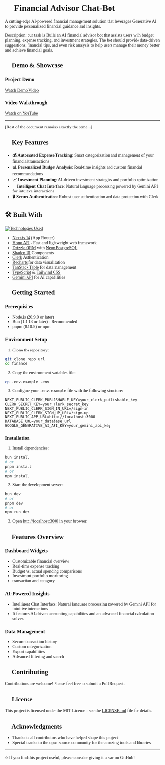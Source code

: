 <div style="font-family: 'Times New Roman', Times, serif;">

# 🤖 Financial Advisor Chat-Bot

A cutting-edge AI-powered financial management solution that leverages Generative AI to provide personalized financial guidance and insights.

Description: our task is Build an AI financial advisor bot that assists users with budget planning, expense tracking, and investment strategies. The bot should provide data-driven suggestions, financial tips, and even risk analysis to help users manage their money better and achieve financial goals.

## 🎥 Demo & Showcase

### Project Demo
[Watch Demo Video](https://github.com/user-attachments/assets/2e6c8944-26ae-421b-bfd2-2a213b28d85a)

### Video Walkthrough
[Watch on YouTube](https://youtu.be/IRFFz_qmzdM)

---

[Rest of the document remains exactly the same...]
## 🌟 Key Features

- **💰 Automated Expense Tracking**: Smart categorization and management of your financial transactions
- **📊 Personalized Budget Analysis**: Real-time insights and custom financial recommendations
- **📈 Investment Planning**: AI-driven investment strategies and portfolio optimization
- **🤖 Intelligent Chat Interface**: Natural language processing powered by Gemini API for intuitive interactions
- **🔒 Secure Authentication**: Robust user authentication and data protection with Clerk

## 🛠️ Built With

[![Technologies Used](https://skillicons.dev/icons?i=bun,nextjs,ts,tailwind,postgres,vercel)](https://skillicons.dev)

- [Next.js 14](https://nextjs.org/) (App Router)
- [Hono API](https://hono.dev/) - Fast and lightweight web framework
- [Drizzle ORM](https://orm.drizzle.team/) with [Neon PostgreSQL](https://neon.tech/)
- [Shadcn UI](https://ui.shadcn.com/) Components
- [Clerk](https://clerk.dev/) Authentication
- [Recharts](https://recharts.org/) for data visualization
- [TanStack Table](https://tanstack.com/table/latest) for data management
- [TypeScript](https://www.typescriptlang.org/) & [Tailwind CSS](https://tailwindcss.com/)
- [Gemini API](https://ai.google.dev/docs) for AI capabilities

## 🚀 Getting Started

### Prerequisites

- Node.js (20.9.0 or later)
- Bun (1.1.13 or later) - Recommended
- pnpm (8.10.5) or npm

### Environment Setup

1. Clone the repository:
```bash
git clone repo url
cd finance
```

2. Copy the environment variables file:
```bash
cp .env.example .env
```

3. Configure your `.env.example` file with the following structure:
```plaintext
NEXT_PUBLIC_CLERK_PUBLISHABLE_KEY=your_clerk_publishable_key
CLERK_SECRET_KEY=your_clerk_secret_key
NEXT_PUBLIC_CLERK_SIGN_IN_URL=/sign-in
NEXT_PUBLIC_CLERK_SIGN_UP_URL=/sign-up
NEXT_PUBLIC_APP_URL=http://localhost:3000
DATABASE_URL=your_database_url
GOOGLE_GENERATIVE_AI_API_KEY=your_gemini_api_key
```

### Installation

1. Install dependencies:
```bash
bun install
# or
pnpm install
# or
npm install
```

2. Start the development server:
```bash
bun dev
# or
pnpm dev
# or
npm run dev
```

3. Open [http://localhost:3000](http://localhost:3000) in your browser.

## 📱 Features Overview

### Dashboard Widgets
- Customizable financial overview
- Real-time expense tracking
- Budget vs. actual spending comparisons
- Investment portfolio monitoring
- transaction and catagory

### AI-Powered Insights
-  Intelligent Chat Interface: Natural language processing powered by Gemini API for intuitive interactions
-  It features AI-driven accounting capabilities and an advanced financial calculation solver.
  
### Data Management
- Secure transaction history
- Custom categorization
- Export capabilities
- Advanced filtering and search

## 🤝 Contributing

Contributions are welcome! Please feel free to submit a Pull Request.

## 📄 License

This project is licensed under the MIT License - see the [LICENSE.md](LICENSE.md) file for details.

## 🙏 Acknowledgments

- Thanks to all contributors who have helped shape this project
- Special thanks to the open-source community for the amazing tools and libraries

---
⭐️ If you find this project useful, please consider giving it a star on GitHub!

</div>
